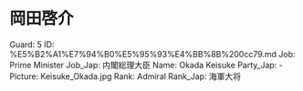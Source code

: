 # 岡田啓介

Guard: 5
ID: %E5%B2%A1%E7%94%B0%E5%95%93%E4%BB%8B%200cc79.md
Job: Prime Minister
Job_Jap: 内閣総理大臣
Name: Okada Keisuke
Party_Jap: -
Picture: Keisuke_Okada.jpg
Rank: Admiral
Rank_Jap: 海軍大将